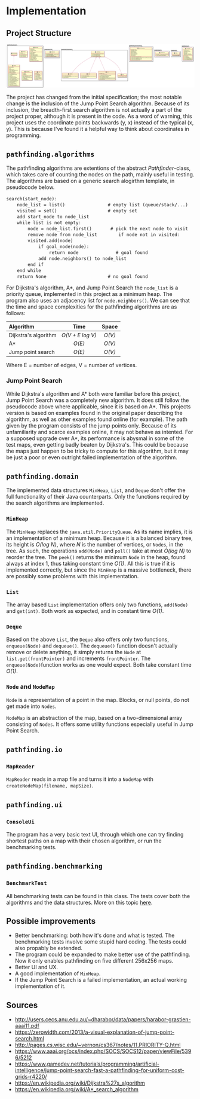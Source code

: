 # Implementation

## Project Structure

![Structure](ppp.png)

The project has changed from the initial specification; the most notable change is the inclusion of the Jump Point Search algorithm. Because of its inclusion, the breadth-first search algorithm is not actually a part of the project proper, although it is present in the code. As a word of warning, this project uses the coordinate points backwards (y, x) instead of the typical (x, y). This is because I've found it a helpful way to think about coordinates in programming.

## `pathfinding.algorithms`
The pathfinding algorithms are extentions of the abstract _Pathfinder_-class, which takes care of counting the nodes on the path, mainly useful in testing. The algorithms are based on a generic search alogirthm template, in pseudocode below.

```
search(start_node):
    node_list = list()                # empty list (queue/stack/...)
    visited = set()                   # empty set
    add start_node to node_list
    while list is not empty:
        node = node_list.first()       # pick the next node to visit
        remove node from node_list        if node not in visited:
        visited.add(node) 
            if goal_node(node):
                return node              # goal found
            add node.neighbors() to node_list
        end if
    end while
    return None                       # no goal found
``` 
For Dijkstra's algorithm, A*, and Jump Point Search the `node_list` is a priority queue, implemented in this project as a minimum heap. The program also uses an adjacency list for `node.neighbors()`. We can see that the time and space complexities for the pathfinding algorithms are as follows:

 | Algorithm | Time | Space |
 |:----------|:-----:|:-----:|
 | Dijkstra's algorithm | *O(V + E log V)* | *O(V)* |
 | A* | *O(E)* | *O(V)* |
 | Jump point search | *O(E)* | *O(V)* |

 Where E = number of edges, V = number of vertices.

 ### Jump Point Search
 While Dijkstra's algorithm and A* both were familiar before this project, Jump Point Search was a completely new algorithm. It does still follow the pseudocode above where applicable, since it is based on A*. This projects version is based on examples found in the original paper describing the algorithm, as well as other examples found online (for example). The path given by the program consists of the jump points only. Because of its unfamiliarity and scarce examples online, it may not behave as intented. For a supposed upgrade over A*, its performance is abysmal in some of the test maps, even getting badly beaten by Dijkstra's. This could be because the maps just happen to be tricky to compute for this algorithm, but it may be just a poor or even outright failed implementation of the algorithm.   

 ## `pathfinding.domain`
 The implemented data structures `MinHeap`, `List`, and `Deque` don't offer the full functionality of their Java counterparts. Only the functions required by the search algorithms are implemented.

 ### `MinHeap`
 The `MinHeap` replaces the `java.util.PriorityQueue`. As its name implies, it is an implementation of a minimum heap. Because it is a balanced binary tree, its height is _O(log N)_, where _N_ is the number of vertices, or `Nodes`, in the tree. As such, the operations `add(Node)` and `poll()` take at most _O(log N)_ to reorder the tree. The `peek()` returns the minimum `Node` in the heap, found always at index 1, thus taking constant time _O(1)_. All this is true if it is implemented correctly, but since the `MinHeap` is a massive bottleneck, there are possibly some problems with this implementation.

 ### `List`
 The array based `List` implementation offers only two functions, `add(Node)` and `get(int)`. Both work as expected, and in constant time _O(1)_.

 ### `Deque`
 Based on the above `List`, the `Deque` also offers only two functions, `enqueue(Node)` and `dequeue()`. The `dequeue()` function doesn't actually remove or delete anything, it simply returns the `Node` at `list.get(frontPointer)` and increments `frontPointer`. The `enqueue(Node)`function works as one would expect. Both take constant time _O(1)_.

### `Node` and `NodeMap`
`Node` is a representation of a point in the map. Blocks, or null points, do not get made into `Nodes`.

`NodeMap` is an abstraction of the map, based on a two-dimensional array consisting of `Nodes`. It offers some utility functions especially useful in Jump Point Search.

## `pathfinding.io`

### `MapReader`
`MapReader` reads in a map file and turns it into a `NodeMap` with `createNodeMap(filename, mapSize)`.

## `pathfinding.ui`

### `ConsoleUi`
The program has a very basic text UI, through which one can try finding shortest paths on a map with their chosen algorithm, or run the benchmarking tests.

## `pathfinding.benchmarking`

### `BenchmarkTest`
All benchmarking tests can be found in this class. The tests cover both the algorithms and the data structures. More on this topic [here](Testing.md).

## Possible improvements
- Better benchmarking: both how it's done and what is tested. The benchmarking tests involve some stupid hard coding. The tests could also propably be extended.
- The program could be expanded to make better use of the pathfinding. Now it only enables pathfinding on five different 256x256 maps.
- Better UI and UX.
- A good implementation of `MinHeap`.
- If the Jump Point Search is a failed implementation, an actual working implementation of it.

## Sources
- http://users.cecs.anu.edu.au/~dharabor/data/papers/harabor-grastien-aaai11.pdf
- https://zerowidth.com/2013/a-visual-explanation-of-jump-point-search.html
- http://pages.cs.wisc.edu/~vernon/cs367/notes/11.PRIORITY-Q.html
- https://www.aaai.org/ocs/index.php/SOCS/SOCS12/paper/viewFile/5396/5212
- https://www.gamedev.net/tutorials/programming/artificial-intelligence/jump-point-search-fast-a-pathfinding-for-uniform-cost-grids-r4220/
- https://en.wikipedia.org/wiki/Dijkstra%27s_algorithm
- https://en.wikipedia.org/wiki/A*_search_algorithm 
